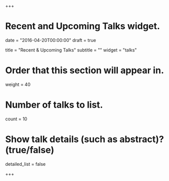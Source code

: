 +++
# Recent and Upcoming Talks widget.

date = "2016-04-20T00:00:00"
draft = true

title = "Recent & Upcoming Talks"
subtitle = ""
widget = "talks"

# Order that this section will appear in.
weight = 40

# Number of talks to list.
count = 10

# Show talk details (such as abstract)? (true/false)
detailed_list = false

+++


